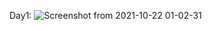 Day1:
![Screenshot from 2021-10-22 01-02-31](https://user-images.githubusercontent.com/43321488/138340610-0b7b35e5-4c2d-4031-b5c6-6eba3595f2b3.png)

